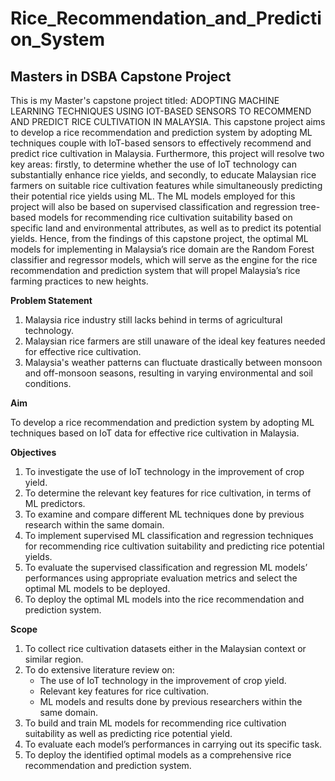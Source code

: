# Rice_Recommendation_and_Prediction_System
## Masters in DSBA Capstone Project


This is my Master's capstone project titled: ADOPTING MACHINE LEARNING TECHNIQUES USING IOT-BASED SENSORS TO RECOMMEND AND PREDICT RICE CULTIVATION IN MALAYSIA. This capstone project aims to develop a rice recommendation and prediction system by adopting ML techniques couple with IoT-based sensors to effectively recommend and predict rice cultivation in Malaysia. Furthermore, this project will resolve two key areas: firstly, to determine whether the use of IoT technology can substantially enhance rice yields, and secondly, to educate Malaysian rice farmers on suitable rice cultivation features while simultaneously predicting their potential rice yields using ML. The ML models employed for this project will also be based on supervised classification and regression tree-based models for recommending rice cultivation suitability based on specific land and environmental attributes, as well as to predict its potential yields. Hence, from the findings of this capstone project, the optimal ML models for implementing in Malaysia’s rice domain are the Random Forest classifier and regressor models, which will serve as the engine for the rice recommendation and prediction system that will propel Malaysia’s rice farming practices to new heights.

**Problem Statement**
1. Malaysia rice industry still lacks behind in terms of agricultural technology.
2. Malaysian rice farmers are still unaware of the ideal key features needed for effective rice cultivation.
3. Malaysia's weather patterns can fluctuate drastically between monsoon and off-monsoon seasons, resulting in varying environmental and soil conditions.
   

**Aim**

To develop a rice recommendation and prediction system by adopting ML techniques based on IoT data for effective rice cultivation in Malaysia.


**Objectives**
1.	To investigate the use of IoT technology in the improvement of crop yield. 
2.	To determine the relevant key features for rice cultivation, in terms of ML predictors. 
3.	To examine and compare different ML techniques done by previous research within the same domain. 
4.	To implement supervised ML classification and regression techniques for recommending rice cultivation suitability and predicting rice potential yields.
5.	To evaluate the supervised classification and regression ML models’ performances using appropriate evaluation metrics and select the optimal ML models to be deployed.
6.	To deploy the optimal ML models into the rice recommendation and prediction system.


**Scope**
1. To collect rice cultivation datasets either in the Malaysian context or similar region. 
2. To do extensive literature review on:
   - The use of IoT technology in the improvement of crop yield.
   - Relevant key features for rice cultivation.
   - ML models and results done by previous researchers within the same domain.
3. To build and train ML models for recommending rice cultivation suitability as well as predicting rice potential yield.
4. To evaluate each model’s performances in carrying out its specific task. 
5. To  deploy the identified optimal models as a comprehensive rice recommendation and prediction system.

